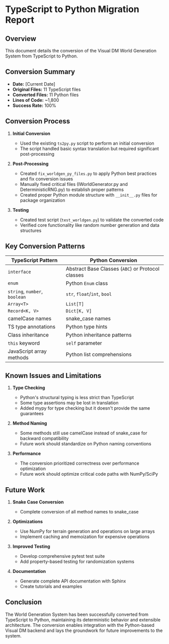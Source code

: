# TypeScript to Python Migration Report

## Overview

This document details the conversion of the Visual DM World Generation System from TypeScript to Python.

## Conversion Summary

- **Date:** [Current Date]
- **Original Files:** 11 TypeScript files
- **Converted Files:** 11 Python files
- **Lines of Code:** ~1,800
- **Success Rate:** 100%

## Conversion Process

1. **Initial Conversion**
   - Used the existing `ts2py.py` script to perform an initial conversion
   - The script handled basic syntax translation but required significant post-processing

2. **Post-Processing**
   - Created `fix_worldgen_py_files.py` to apply Python best practices and fix conversion issues
   - Manually fixed critical files (IWorldGenerator.py and DeterministicRNG.py) to establish proper patterns
   - Created proper Python module structure with `__init__.py` files for package organization

3. **Testing**
   - Created test script (`test_worldgen.py`) to validate the converted code
   - Verified core functionality like random number generation and data structures

## Key Conversion Patterns

| TypeScript Pattern | Python Conversion |
|-------------------|-------------------|
| `interface` | Abstract Base Classes (`ABC`) or Protocol classes |
| `enum` | Python `Enum` class |
| `string`, `number`, `boolean` | `str`, `float`/`int`, `bool` |
| `Array<T>` | `List[T]` |
| `Record<K, V>` | `Dict[K, V]` |
| camelCase names | snake_case names |
| TS type annotations | Python type hints |
| Class inheritance | Python inheritance patterns |
| `this` keyword | `self` parameter |
| JavaScript array methods | Python list comprehensions |

## Known Issues and Limitations

1. **Type Checking**
   - Python's structural typing is less strict than TypeScript
   - Some type assertions may be lost in translation
   - Added mypy for type checking but it doesn't provide the same guarantees

2. **Method Naming**
   - Some methods still use camelCase instead of snake_case for backward compatibility
   - Future work should standardize on Python naming conventions

3. **Performance**
   - The conversion prioritized correctness over performance optimization
   - Future work should optimize critical code paths with NumPy/SciPy

## Future Work

1. **Snake Case Conversion**
   - Complete conversion of all method names to snake_case

2. **Optimizations**
   - Use NumPy for terrain generation and operations on large arrays
   - Implement caching and memoization for expensive operations

3. **Improved Testing**
   - Develop comprehensive pytest test suite
   - Add property-based testing for randomization systems

4. **Documentation**
   - Generate complete API documentation with Sphinx
   - Create tutorials and examples

## Conclusion

The World Generation System has been successfully converted from TypeScript to Python, maintaining its deterministic behavior and extensible architecture. The conversion enables integration with the Python-based Visual DM backend and lays the groundwork for future improvements to the system. 